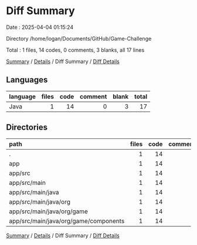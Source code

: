 # Diff Summary

Date : 2025-04-04 01:15:24

Directory /home/logan/Documents/GitHub/Game-Challenge

Total : 1 files,  14 codes, 0 comments, 3 blanks, all 17 lines

[Summary](results.md) / [Details](details.md) / Diff Summary / [Diff Details](diff-details.md)

## Languages
| language | files | code | comment | blank | total |
| :--- | ---: | ---: | ---: | ---: | ---: |
| Java | 1 | 14 | 0 | 3 | 17 |

## Directories
| path | files | code | comment | blank | total |
| :--- | ---: | ---: | ---: | ---: | ---: |
| . | 1 | 14 | 0 | 3 | 17 |
| app | 1 | 14 | 0 | 3 | 17 |
| app/src | 1 | 14 | 0 | 3 | 17 |
| app/src/main | 1 | 14 | 0 | 3 | 17 |
| app/src/main/java | 1 | 14 | 0 | 3 | 17 |
| app/src/main/java/org | 1 | 14 | 0 | 3 | 17 |
| app/src/main/java/org/game | 1 | 14 | 0 | 3 | 17 |
| app/src/main/java/org/game/components | 1 | 14 | 0 | 3 | 17 |

[Summary](results.md) / [Details](details.md) / Diff Summary / [Diff Details](diff-details.md)